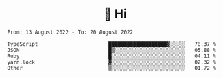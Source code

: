 <h1 align="center">👋 Hi</h1>
<!-- <h3 align="center">An enthusiastic frontend developer</h3> -->

<!--START_SECTION:waka-->

```text
From: 13 August 2022 - To: 20 August 2022

TypeScript                       ███████████████████▓░░░░░   78.37 %
JSON                             █▒░░░░░░░░░░░░░░░░░░░░░░░   05.88 %
Ruby                             █░░░░░░░░░░░░░░░░░░░░░░░░   04.11 %
yarn.lock                        ▓░░░░░░░░░░░░░░░░░░░░░░░░   02.32 %
Other                            ▒░░░░░░░░░░░░░░░░░░░░░░░░   01.72 %
```

<!--END_SECTION:waka-->
